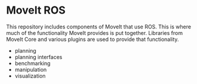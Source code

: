 # MoveIt ROS

This repository includes components of MoveIt that use ROS. This is where much of the functionality MoveIt provides is put together. Libraries from MoveIt Core and various plugins are used to provide that functionality.
- planning
- planning interfaces
- benchmarking
- manipulation
- visualization
